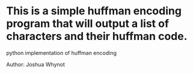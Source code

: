 # This is a simple huffman encoding program that will output a list of characters and their huffman code.
python implementation of huffman encoding

Author: Joshua Whynot

